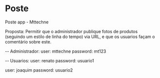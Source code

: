 # Poste
Poste app - Mttechne

Proposta:
  Permitir que o administrador publique fotos de produtos (seguindo um estilo de linha do tempo) via URL, e que os usuarios façam o comentário sobre este.

-- Administrador:
  user: mttechne
  password: mt123

-- Usuarios:
  user: renato
  password: usuario1

  user: joaquim
  password: usuario2

